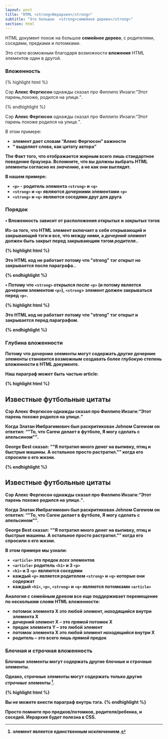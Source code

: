 ```yaml
---
layout: post
title: "HTML <strong>Иерархия</strong>"
subtitle: "Это большое  <strong>семейное дерево</strong>"
section: html
---
```


HTML документ похож на большое **семейное дерево**, с родителями, соседями, предками и потомками.

Это стало возможным благодаря возможности **вложения**  HTML элементов один в другой.

### Вложенность

{% highlight html %}
<p>
  Сэр <strong>Алекс Фергюсон</strong> однажды сказал про Филлипо Инзаги:<q>Этот парень,похоже, родился на улице.</q>.
</p>
{% endhighlight %}

<div class="result"><p> Сэр <strong>Алекс Фергюсон</strong> однажды сказал про Филлипо Инзаги:<q>Этот парень похоже родился на улице.</q>.</p></div>

В этом примере:

* <strong> элемент дает словам “Алекс Фергюсон” важности
* <q> выделяет слова, как цитату автора

The Факт того, что  <strong> отображается **жирным** всего лишь **стандартное поведение браузера**. Вспомните, что вы должны выбрать HTML элементы согласно их _значению_, а не как они выглядят.

В нашем примере:

* `<p>` - **родитель** элемента `<strong>` и `<q>`
* `<strong>` и `<q>` являются **дочерними** элементами  `<p>`
* `<strong>` и `<q>` являются **соседями** друг для друга

### Порядок

•	**Вложенность** зависит от расположения _открытых_ и _закрытых_ тэгов

Из-за того, что HTML элемент включает в себя открывающий и закрывающий тэги и все, что _между ними_, а _дочерний_ элемент должен быть закрыт **перед** закрывающим тэгом _родителя_..


{% highlight html %}
<!-- Это НЕПРАВИЛЬНЫЙ код  :-( -->
<p>
    Это HTML код не работает потому что "strong" тэг открыт <strong> но закрывается после параграфа..
</p></strong>
{% endhighlight %}

•	Потому что  `<strong>` открылся _после_  `<p>` (и потому является **дочерним** элементом  `<p>`), `<strong`> элемент должен закрываться **перед**  `<p>`.

{% highlight html %}
<!-- Это ПРАВИЛЬНЫЙ код. :-) -->
<p>
  Это HTML код не работает потому что "strong" тэг открыт <strong>и закрывается перед <strong> параграфом.
</p>
{% endhighlight %}

### Глубина вложенности

Потому что дочерние элементы могут содержать _другие_ дочерние элементы становится возможным создавать более **глубокую степень вложенности** в HTML документе.  

Наш параграф может быть частью **article**:

{% highlight html %}
<article>
  <h1>Известные футбольные цитаты</h1>
  <p>
  Сэр <strong>Алекс Фергюсон</strong> однажды сказал про Филлипо Инзаги:<q>Этот парень похоже родился на улице.</q>
  </p>
  <p>
    Когда <strong>Златан Имбрагимович</strong> был раскритикован Johnом Carewом он ответил: <q>"То, что Carew делает в футболе, Я могу сделать с апельсином"</q>.
  </p>
  <p>
    <strong>George Best</strong> сказал: <q>"Я потратил много денег на выпивку, птиц и быстрые машины. А остальное просто растратил."</q> когда его спросили о его жизни.
  </p>
</article>
{% endhighlight %}

<div class="result">
  <article>
    <h1>Известные футбольные цитаты</h1>
    <p>
      Сэр <strong>Алекс Фергюсон</strong> однажды сказал про Филлипо Инзаги:<q>Этот парень похоже родился на улице.</q>.
    </p>
    <p>
    Когда <strong>Златан Имбрагимович</strong> был раскритикован Johnом Carewом он ответил: <q>"То, что Carew делает в футболе, Я могу сделать с апельсином"</q>.
    </p>
    <p>
      <strong>George Best</strong> сказал: <q>"Я потратил много денег на выпивку, птиц и быстрые машины. А остальное просто растратил."</q> когда его спросили о его жизни.
    </p>
  </article>
</div>

В этом примере мы узнали:

* `<article>` это **предок** _всех_ элементов
* `<article>` **родитель** `<h1>` и 3 `<p>`
* `<h1>` и 3 `<p>` являются **соседями**
* каждый `<p>` является **родителем**  `<strong>` и `<q>` которые они содержат
* каждый `<h1>`, `<p>`, `<strong>` и `<q>` являются **потомками** `<article>`

Аналогия с семейным древом все еще поддерживает **перемещение** по нескольким слоям HTML вложенности:

* **потомок** элемента X это любой элемент, _находящийся_ внутри элемента X
* **дочерний** элемент Х – это _прямой_ потомок Х
* **предок** элемента Y – это любой элемент
* **потомок** элемента X это любой элемент _находящийся_  внутри X
* **родитель** – это всего лишь _прямой_ предок

### Блочная и строчная вложенность

**Блочные** элементы могут содержать другие блочные и строчные элементы.

Однако, **строчные** элементы могут содержать только другие  _строчные_ элементы [^1].

{% highlight html %}
<!-- Это НЕПРАВИЛЬНЫЙ код! :-( -->
<strong>
  <p>Вы не можете внести параграф внутрь тэга.
</strong>
{% endhighlight %}

Просто помните про предков/потомков, родителя/ребенка, и соседей. Иерархия будет полезна в CSS.

[^1]: элемент <a> является единственным исключением.
